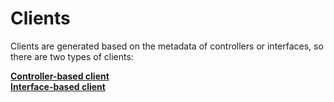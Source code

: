 # Clients
Clients are generated based on the metadata of controllers or interfaces, so there are two types of clients:

[**Controller-based client**](./controller-based-client)  
[**Interface-based client**](./interface-based-client)   
